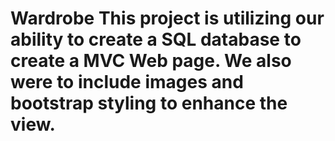 # Wardrobe This project is utilizing our ability to create a SQL database to create a MVC Web page. We also were to include images and bootstrap styling to enhance the view.
